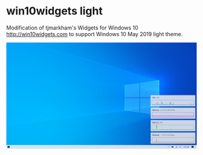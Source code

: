 # win10widgets light
Modification of tjmarkham's Widgets for Windows 10 http://win10widgets.com to support Windows 10 May 2019 light theme.

![win10widgets light](https://raw.githubusercontent.com/JmpEsc/win10widgets/master/win10_light.png)
